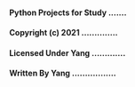 #### Python Projects for Study .......
#### Copyright (c) 2021 ..............
#### Licensed Under Yang .............
#### Written By Yang .................
